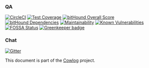<!--- source qa rewrite fixture 6 begin --> 
### QA
[![CircleCI](https://circleci.com/gh/311ecode/cowlog/tree/master.svg?style=svg)](https://circleci.com/gh/311ecode/cowlog/tree/master)
[![Test Coverage](https://api.codeclimate.com/v1/badges/d3fce811aecbe5c73ffb/test_coverage)](https://codeclimate.com/github/311ecode/cowlog/test_coverage)
[![bitHound Overall Score](https://www.bithound.io/github/311ecode/cowlog/badges/score.svg)](https://www.bithound.io/github/311ecode/cowlog)
[![bitHound Dependencies](https://www.bithound.io/github/311ecode/cowlog/badges/dependencies.svg)](https://www.bithound.io/github/311ecode/cowlog/master/dependencies/npm)
[![Maintainability](https://api.codeclimate.com/v1/badges/d3fce811aecbe5c73ffb/maintainability)](https://codeclimate.com/github/311ecode/cowlog/maintainability)
[![Known Vulnerabilities](https://snyk.io/test/github/311ecode/cowlog/badge.svg?targetFile=package.json)](https://snyk.io/test/github/311ecode/cowlog?targetFile=package.json)
[![FOSSA Status](https://app.fossa.io/api/projects/git%2Bgithub.com%2Fvidaxl-com%2Fcowlog.svg?type=shield)](https://app.fossa.io/projects/git%2Bgithub.com%2Fvidaxl-com%2Fcowlog?ref=badge_shield)
[![Greenkeeper badge](https://badges.greenkeeper.io/311ecode/cowlog.svg)](https://greenkeeper.io/)
<!--- source qa rewrite fixture 6 end -->

<!--- source chat rewrite fixture 6 begin -->
### Chat
[![Gitter](https://badges.gitter.im/Join%20Chat.svg)](https://gitter.im/cowlog/Lobby)
<!--- source chat rewrite fixture 6 end -->

<!--- source part of cowlog fixture 6 begin -->
This document is part of the [Cowlog](https://github.com/311ecode/cowlog) project. 
<!--- source part of cowlog fixture 6 end -->
